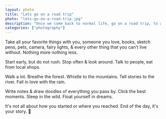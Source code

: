 ```yaml
---		
layout: photo
title: "Lets go on a road trip"
photo: "lets-go-on-a-road-trip.jpg"
description: "Once we come back to normal life, go on a road trip, to a calm beautiful place."
categories: ["photography"]
---
```


Take all your favorite things with you, someone you love, books, sketch pens, pets, camera, fairy lights, & every other thing that you can't live without.
Nothing more nothing less.

Start early, but do not rush. Stop often & look around. Talk to people, eat from local shops.

Walk a lot. Breathe the forest. Whistle to the mountains. Tell stories to the river. Fall in love with the rain.

Write notes & draw doodles of everything you pass by. Click the best moments. Sleep in the wild. Float yourself in dreams.

It's not all about how you started or where you reached.
End of the day, it's your story. 🥰
